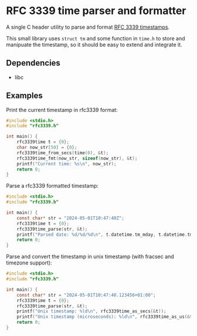 # RFC 3339 time parser and formatter

A single C header utility to parse and format [RFC 3339 timestamps](https://www.rfc-editor.org/rfc/rfc3339.html).

This small library uses `struct tm` and some function in `time.h` to store and manipuate the timestamp, so it should be easy to extend and integrate it.

## Dependencies
- libc

## Examples

Print the current timestamp in rfc3339 format:
```c
#include <stdio.h>
#include "rfc3339.h"

int main() {
	rfc3339time t = {0};
	char now_str[50] = {0};
	rfc3339time_from_secs(time(0), &t);
	rfc3339time_fmt(now_str, sizeof(now_str), &t);
	printf("Current time: %s\n", now_str);
	return 0;
}
```

Parse a rfc3339 formatted timestamp:
```c
#include <stdio.h>
#include "rfc3339.h"

int main() {
	const char* str = "2024-05-01T10:47:40Z";
	rfc3339time t = {0};
	rfc3339time_parse(str, &t);
	printf("Parsed date: %d/%d/%d\n", t.datetime.tm_mday, t.datetime.tm_mon + 1, t.datetime.tm_year + 1900);
	return 0;
}
```

Parse and convert the timestamp in unix timestamp (with fracsec and timezone support):
```c
#include <stdio.h>
#include "rfc3339.h"

int main() {
	const char* str = "2024-05-01T10:47:40.123456+01:00";
	rfc3339time t = {0};
	rfc3339time_parse(str, &t);
	printf("Unix timestamp: %ld\n", rfc3339time_as_secs(&t));
	printf("Unix timestamp (microseconds): %ld\n", rfc3339time_as_us(&t));
	return 0;
}
```
